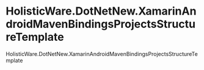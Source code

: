 # HolisticWare.DotNetNew.XamarinAndroidMavenBindingsProjectsStructureTemplate
HolisticWare.DotNetNew.XamarinAndroidMavenBindingsProjectsStructureTemplate
